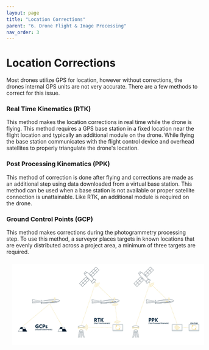 ```yaml
---
layout: page
title: "Location Corrections"
parent: "6. Drone Flight & Image Processing"
nav_order: 3
---
```


# Location Corrections

Most drones utilize GPS for location, however without corrections, the drones internal GPS units are not very accurate.  There are a few methods to correct for this issue.

### Real Time Kinematics (RTK)

This method makes the location corrections in real time while the drone is flying.  This method requires a GPS base station in a fixed location near the flight location and typically an additional module on the drone.  While flying the base station communicates with the flight control device and overhead satellites to properly triangulate the drone's location.

### Post Processing Kinematics (PPK)

This method of correction is done after flying and corrections are made as an additional step using data downloaded from a virtual base station.  This method can be used when a base station is not available or proper satellite connection is unattainable. Like RTK, an additional module is required on the drone.

### Ground Control Points (GCP)

This method makes corrections during the photogrammetry processing step.  To use this method, a surveyor places targets in known locations that are evenly distributed across a project area, a minimum of three targets are required.  

<img align="center" src="../images/drone/GPS_Corrections.jpg" hspace="15" vspace="10" width="1000">